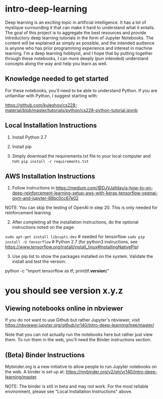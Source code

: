 # intro-deep-learning
Deep learning is an exciting topic in artificial intelligence. It has a lot of mystique surrounding it that can make it hard to understand what it entails. The goal of this project is to aggregate the best resources and provide introductory deep learning tutorials in the form of Jupyter Notebooks. The content will be explained as simply as possible, and the intended audience is anyone who has prior programming experience and interest in machine learning. I'm a deep learning hobbyist, and I hope that by putting together through these notebooks, I can more deeply (pun intended) understand concepts along the way and help you learn as well.

## Knowledge needed to get started

For these notebooks, you'll need to be able to understand Python. If you are unfamiliar with Python, I suggest starting with:

https://github.com/kuleshov/cs228-material/blob/master/tutorials/python/cs228-python-tutorial.ipynb

## Local Installation Instructions

1) Install Python 2.7

2) Install pip

3) Simply download the requirements.txt file to your local computer and run:
`pip install -r requirements.txt`

## AWS Installation Instructions

1) Follow instructions in https://medium.com/@DJVJallday/a-how-to-on-deep-reinforcement-learning-setup-aws-with-keras-tensorflow-openai-gym-and-jupyter-88bc0cc67e02  

NOTE: You can skip the testing of OpenAI in step 20. This is only needed for reinforcement learning.

2) After completing all the installation instructions, do the optional instructions noted on the page:

`sudo apt-get install libcupti-dev`  # needed for tensorflow
`sudo pip install -U tensorflow`   # Python 2.7 (for python3 instructions, see https://www.tensorflow.org/install/install_linux#InstallingNativePip)

3) Use pip list to show the packages installed on the system. Validate the install and test the version:

python -c "import tensorflow as tf; print(tf.__version__)"
# you should see version x.y.z


## Viewing notebooks online in nbviewer

If you do not want to use Github but rather Jupyter's nbviewer, visit
https://nbviewer.jupyter.org/github/vr140/intro-deep-learning/tree/master/

Note that you can not actually run the notebooks here but rather just view them. To run
them in the web, you'll need the Binder instructions section.

## (Beta) Binder Instructions

Mybinder.org is a new initiative to allow people to run Jupyter notebooks
on the web. A binder is set up at:
https://mybinder.org/v2/gh/vr140/intro-deep-learning/master

NOTE: The binder is still in beta and may not work. For the most reliable environment,
please see "Local Installation Instructions" above.


